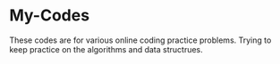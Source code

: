 # My-Codes
These codes are for various online coding practice problems. Trying to keep practice on the algorithms and data structrues.
